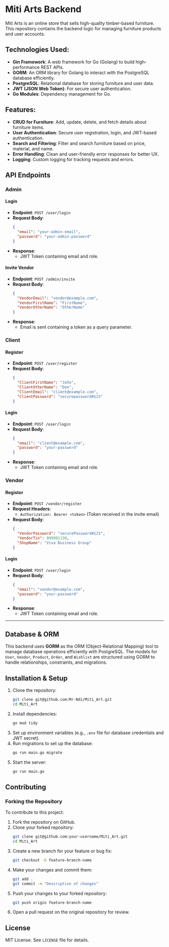 # Miti Arts Backend

Miti Arts is an online store that sells high-quality timber-based furniture. This repository contains the backend logic for managing furniture products and user accounts.

## Technologies Used:
- **Gin Framework**: A web framework for Go (Golang) to build high-performance REST APIs.
- **GORM**: An ORM library for Golang to interact with the PostgreSQL database efficiently.
- **PostgreSQL**: Relational database for storing furniture and user data.
- **JWT (JSON Web Token)**: For secure user authentication.
- **Go Modules**: Dependency management for Go.

## Features:
- **CRUD for Furniture**: Add, update, delete, and fetch details about furniture items.
- **User Authentication**: Secure user registration, login, and JWT-based authentication.
- **Search and Filtering**: Filter and search furniture based on price, material, and name.
- **Error Handling**: Clean and user-friendly error responses for better UX.
- **Logging**: Custom logging for tracking requests and errors.

## API Endpoints

### Admin
#### Login
- **Endpoint**: `POST /user/login`
- **Request Body**:
  ```json
  {
    "email": "your-admin-email",
    "password": "your-admin-password"
  }
  ```
- **Response**:
  - JWT Token containing email and role.

#### Invite Vendor
- **Endpoint**: `POST /admin/invite`
- **Request Body**:
  ```json
  {
    "VendorEmail": "vendor@example.com",
    "VendorFirstName": "FirstName",
    "VendorOtherName": "OtherName"
  }
  ```
- **Response**:
  - Email is sent containing a token as a query parameter.

### Client
#### Register
- **Endpoint**: `POST /user/register`
- **Request Body**:
  ```json
  {
    "ClientFirstName": "John",
    "ClientOtherName": "Doe",
    "ClientEmail": "client@example.com",
    "ClientPassword": "securepassword#123"
  }
  ```

#### Login
- **Endpoint**: `POST /user/login`
- **Request Body**:
  ```json
  {
    "email": "client@example.com",
    "password": "your-password"
  }
  ```
- **Response**:
  - JWT Token containing email and role.

### Vendor
#### Register
- **Endpoint**: `POST /vendor/register`
- **Request Headers**:
  - `Authorization: Bearer <token>` (Token received in the invite email)
- **Request Body**:
  ```json
  {
    "VendorPassword": "securePassword#123",
    "VendorTin": 999991130,
    "ShopName": "Viva Business Group"
  }
  ```

#### Login
- **Endpoint**: `POST /user/login`
- **Request Body**:
  ```json
  {
    "email": "vendor@example.com",
    "password": "your-password"
  }
  ```
- **Response**:
  - JWT Token containing email and role.

---

## Database & ORM
This backend uses **GORM** as the ORM (Object-Relational Mapping) tool to manage database operations efficiently with PostgreSQL. The models for `User`, `Vendor`, `Product`, `Order`, and `Wishlist` are structured using GORM to handle relationships, constraints, and migrations.

## Installation & Setup
1. Clone the repository:
   ```sh
   git clone git@github.com:Mr-Ndi/Miti_Art.git
   cd Miti_Art
   ```
2. Install dependencies:
   ```sh
   go mod tidy
   ```
3. Set up environment variables (e.g., `.env` file for database credentials and JWT secret).
4. Run migrations to set up the database:
   ```sh
   go run main.go migrate
   ```
5. Start the server:
   ```sh
   go run main.go
   ```

## Contributing
### Forking the Repository
To contribute to this project:
1. Fork the repository on GitHub.
2. Clone your forked repository:
   ```sh
   git clone git@github.com:your-username/Miti_Art.git
   cd Miti_Art
   ```
3. Create a new branch for your feature or bug fix:
   ```sh
   git checkout -b feature-branch-name
   ```
4. Make your changes and commit them:
   ```sh
   git add .
   git commit -m "Description of changes"
   ```
5. Push your changes to your forked repository:
   ```sh
   git push origin feature-branch-name
   ```
6. Open a pull request on the original repository for review.

## License
MIT License. See `LICENSE` file for details.

